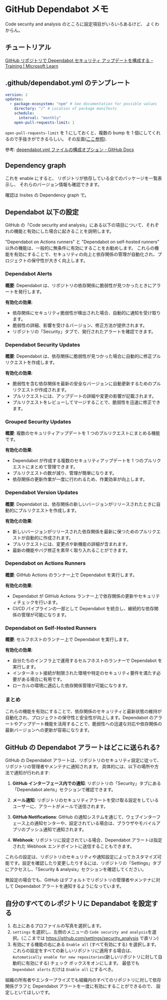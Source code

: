 # GitHub Dependabot メモ

Code security and analysis のところに設定項目がいろいろあるけど、
よくわからん。

## チュートリアル

[GitHub リポジトリで Dependabot セキュリティ アップデートを構成する - Training | Microsoft Learn](https://learn.microsoft.com/ja-jp/training/modules/configure-dependabot-security-updates-on-github-repo/)

## .github/dependabot.yml のテンプレート

```yaml
version: 2
updates:
  - package-ecosystem: "npm" # See documentation for possible values
    directory: "/" # Location of package manifests
    schedule:
      interval: "monthly"
    open-pull-requests-limit: 1
```

`open-pull-requests-limit` を 1 にしておくと、複数の bump を 1 個にしてくれるので手抜きができるらしい。
その反面([ここ参照](https://docs.github.com/ja/code-security/dependabot/dependabot-version-updates/configuration-options-for-the-dependabot.yml-file#open-pull-requests-limit)).

参考: [dependabot.yml ファイルの構成オプション - GitHub Docs](https://docs.github.com/ja/code-security/dependabot/dependabot-version-updates/configuration-options-for-the-dependabot.yml-file)

## Dependency graph

これを enable にすると、
リポジトリが依存している全てのパッケージを一覧表示し、
それらのバージョン情報も確認できます。

確認は Insites の Dependency graph で。

## Dependabot 以下の設定

GitHub の「Code security and analysis」にある以下の項目について、それぞれの機能と有効にした場合に起きることを説明します。

"Dependabot on Actions runners" と "Dependabot on self-hosted runners" 以外の機能は、一般的に無条件に有効にすることをお勧めします。
これらの機能を有効にすることで、セキュリティの向上と依存関係の管理が自動化され、プロジェクトの保守性が大きく向上します。

### Dependabot Alerts

**概要**:
Dependabot は、リポジトリの依存関係に脆弱性が見つかったときにアラートを発行します。

**有効化の効果**:

- 依存関係にセキュリティ脆弱性が検出された場合、自動的に通知を受け取ります。
- 脆弱性の詳細、影響を受けるバージョン、修正方法が提供されます。
- リポジトリの「Security」タブで、発行されたアラートを確認できます。

### Dependabot Security Updates

**概要**:
Dependabot は、依存関係に脆弱性が見つかった場合に自動的に修正プルリクエストを作成します。

**有効化の効果**:

- 脆弱性を含む依存関係を最新の安全なバージョンに自動更新するためのプルリクエストが作成されます。
- プルリクエストには、アップデートの詳細や変更の影響が記載されます。
- プルリクエストをレビューしてマージすることで、脆弱性を迅速に修正できます。

### Grouped Security Updates

**概要**:
複数のセキュリティアップデートを 1 つのプルリクエストにまとめる機能です。

**有効化の効果**:

- Dependabot が作成する複数のセキュリティアップデートを 1 つのプルリクエストにまとめて管理できます。
- プルリクエストの数が減り、管理が簡単になります。
- 依存関係の更新作業が一度に行われるため、作業効率が向上します。

### Dependabot Version Updates

**概要**:
Dependabot は、依存関係の新しいバージョンがリリースされたときに自動的にプルリクエストを作成します。

**有効化の効果**:

- 新しいバージョンがリリースされた依存関係を最新に保つためのプルリクエストが自動的に作成されます。
- プルリクエストには、変更点や新機能の詳細が含まれます。
- 最新の機能やバグ修正を素早く取り入れることができます。

### Dependabot on Actions Runners

**概要**:
GitHub Actions のランナー上で Dependabot を実行します。

**有効化の効果**:

- Dependabot が GitHub Actions ランナー上で依存関係の更新やセキュリティチェックを行います。
- CI/CD パイプラインの一部として Dependabot を統合し、継続的な依存関係の管理が可能になります。

### Dependabot on Self-Hosted Runners

**概要**:
セルフホストのランナー上で Dependabot を実行します。

**有効化の効果**:

- 自分たちのインフラ上で運用するセルフホストのランナーで Dependabot を実行します。
- インターネット接続が制限された環境や特定のセキュリティ要件を満たす必要がある場合に有用です。
- ローカルの環境に適応した依存関係管理が可能になります。

### まとめ

これらの機能を有効にすることで、依存関係のセキュリティと最新状態の維持が自動化され、プロジェクトの保守性と安全性が向上します。Dependabot のアラートやアップデート機能を活用することで、脆弱性への迅速な対応や依存関係の最新バージョンへの更新が容易になります。

## GitHub の Dependabot アラートはどこに送られる?

GitHub の Dependabot アラートは、リポジトリのセキュリティ設定に従って、リポジトリの管理者やメンテナに通知されます。
具体的には、以下の場所や方法で通知が行われます:

1. **GitHub インターフェース内での通知**: リポジトリの「Security」タブにある「Dependabot alerts」セクションで確認できます。

2. **メール通知**: リポジトリのセキュリティアラートを受け取る設定をしているユーザーに、アラートがメールで送信されます。

3. **GitHub Notifications**: GitHub の通知システムを通じて、ウェブインターフェース上の通知センターや、設定されている場合は、ブラウザやモバイルアプリのプッシュ通知で通知されます。

4. **Webhook**: リポジトリに設定されている場合、Dependabot アラートは指定された Webhook エンドポイントに送信することもできます。

これらの設定は、リポジトリのセキュリティや通知設定によってカスタマイズ可能です。設定を確認したり変更したりするには、リポジトリの「Settings」タブにアクセスし、「Security & analysis」セクションを確認してください。

無設定の場合でも、GitHub はデフォルトでリポジトリの管理者やメンテナに対して Dependabot アラートを通知するようになっています。

## 自分のすべてのレポジトリに Depandabot を設定する

1. 右上にあるプロファイルの写真を選択します。
2. `settings` を選択し、左側のメニューの `Code security and analysis`を選択。(ここまでは <https://github.com/settings/security_analysis> で直リン)
3. 有効にする機能の右にある `Enable all` (すべて有効にする) を選択します。
   これらの設定をすべての新しいリポジトリに適用する場合は、`Automatically enable for new repositories`(新しいリポジトリに対して自動的に有効にする) チェック ボックスをオンにします。
   最低でも `Dependabot alerts` だけは `Enable all` にするべき。

組織の所有者やエンタープライズでも組織内のすべてのリポジトリに対して依存関係グラフと Dependabot アラートを一度に有効にすることができるので、
設定しといてほしいです。
